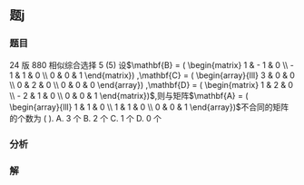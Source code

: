 ## 题j
### 题目
24 版 880 相似综合选择 5 
(5) 设$\mathbf{B} = ( \begin{matrix} 1 &  - 1 & 0 \\   - 1 & 1 & 0 \\  0 & 0 & 1 \end{matrix}) ,\mathbf{C} = ( \begin{array}{lll} 3 & 0 & 0 \\  0 & 2 & 0 \\  0 & 0 & 0 \end{array}) ,\mathbf{D} = ( \begin{matrix} 1 & 2 & 0 \\   - 2 & 1 & 0 \\  0 & 0 & 1 \end{matrix})$,则与矩阵$\mathbf{A} = ( \begin{array}{lll} 1 & 1 & 0 \\  1 & 1 & 0 \\  0 & 0 & 1 \end{array})$不合同的矩阵的个数为 (   ).
A. 3 个 B. 2 个 C. 1 个 D. 0 个
### 分析

### 解
